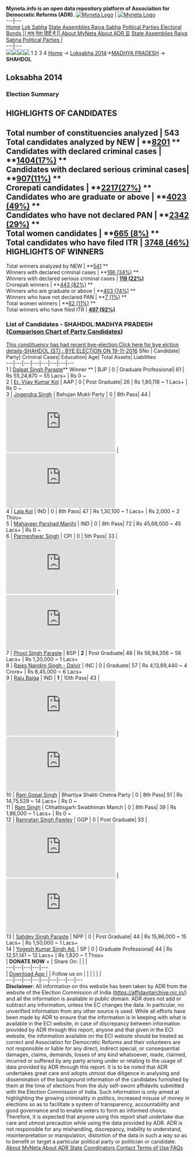 **Myneta.info is an open data repository platform of Association for Democratic Reforms (ADR).**
[![Myneta Logo](https://www.myneta.info/lib/img/myneta-logo.png)](https://www.myneta.info/) | [![Myneta Logo](https://www.myneta.info/lib/img/adr-logo.png)](https://adrindia.org)  
---|---  
[Home](https://www.myneta.info/) [Lok Sabha](https://www.myneta.info/#ls "Lok Sabha") [ State Assemblies ](https://www.myneta.info/#sa "State Assemblies") [Rajya Sabha](https://www.myneta.info/#rs "Rajya Sabha") [Political Parties ](https://www.myneta.info/party "Political Parties") [ Electoral Bonds ](https://www.myneta.info/electoral_bonds "Electoral Bonds") [ || माय नेता हिंदी में || ](https://translate.google.co.in/translate?prev=hp&hl=en&js=y&u=www.myneta.info&sl=en&tl=hi&history_state0=) [ About MyNeta ](https://adrindia.org/content/about-myneta) [ About ADR ](https://adrindia.org/about-adr/who-we-are) [☰](javascript:void\(0\))
[ State Assemblies ](https://www.myneta.info/#sa "State Assemblies") [ Rajya Sabha ](https://www.myneta.info/#rs "Rajya Sabha") [ Political Parties ](https://www.myneta.info/party "Political Parties")
|   
---|---  
![](https://www.myneta.info/lib/img/banner/banner-1.png)![](https://www.myneta.info/lib/img/banner/banner-2.png)![](https://www.myneta.info/lib/img/banner/banner-3.png)![](https://www.myneta.info/lib/img/banner/banner-4.png)
1  2  3  4 
[Home](https://www.myneta.info/) → [Loksabha 2014](https://www.myneta.info/ls2014/)→[MADHYA PRADESH](https://www.myneta.info/ls2014/index.php?action=show_constituencies&state_id=12) → **SHAHDOL**
### 
## Loksabha 2014
###  Election Summary 
HIGHLIGHTS OF CANDIDATES  
---  
Total number of constituencies analyzed |  543   
Total candidates analyzed by NEW | **[8201](https://www.myneta.info/ls2014/index.php?action=summary&subAction=candidates_analyzed&sort=candidate#summary) **  
Candidates with declared criminal cases | **[1404(17%)](https://www.myneta.info/ls2014/index.php?action=summary&subAction=crime&sort=candidate#summary) **  
Candidates with declared serious criminal cases| **[907(11%)](https://www.myneta.info/ls2014/index.php?action=summary&subAction=serious_crime&sort=candidate#summary) **  
Crorepati candidates | **[2217(27%)](https://www.myneta.info/ls2014/index.php?action=summary&subAction=crorepati&sort=candidate#summary) **  
Candidates who are graduate or above | **[4023 (49%)](https://www.myneta.info/ls2014/index.php?action=summary&subAction=education&sort=candidate#summary) **  
Candidates who have not declared PAN | **[2342 (29%)](https://www.myneta.info/ls2014/index.php?action=summary&subAction=without_pan&sort=candidate#summary) **  
Total women candidates | **[665 (8%)](https://www.myneta.info/ls2014/index.php?action=summary&subAction=women_candidate&sort=candidate#summary) **  
Total candidates who have filed ITR | [**3748 (46%)**](https://www.myneta.info/ls2014/index.php?action=summary&subAction=filed_itr&sort=candidate#summary)  
HIGHLIGHTS OF WINNERS  
---  
Total winners analyzed by NEW | **[541](https://www.myneta.info/ls2014/index.php?action=summary&subAction=winner_analyzed&sort=candidate#summary) **  
Winners with declared criminal cases | **[186 (34%)](https://www.myneta.info/ls2014/index.php?action=summary&subAction=winner_crime&sort=candidate#summary) **  
Winners with declared serious criminal cases | **[119 (22%)](https://www.myneta.info/ls2014/index.php?action=summary&subAction=winner_serious_crime&sort=candidate#summary)**  
Crorepati winners | **[443 (82%)](https://www.myneta.info/ls2014/index.php?action=summary&subAction=winner_crorepati&sort=candidate#summary) **  
Winners who are graduate or above | **[403 (74%)](https://www.myneta.info/ls2014/index.php?action=summary&subAction=winner_education&sort=candidate#summary) **  
Winners who have not declared PAN | **[7 (1%)](https://www.myneta.info/ls2014/index.php?action=summary&subAction=winner_without_pan&sort=candidate#summary) **  
Total women winners | **[62 (11%)](https://www.myneta.info/ls2014/index.php?action=summary&subAction=winner_women&sort=candidate#summary) **  
Total winners who have filed ITR | [**497 (92%)**](https://www.myneta.info/ls2014/index.php?action=summary&subAction=winner_filed_itr&sort=candidate#summary)  
### List of Candidates - SHAHDOL:MADHYA PRADESH ([Comparison Chart of Party Candidates](https://www.myneta.info/ls2014/comparisonchart.php?constituency_id=193))
[This constituency has had recent bye-election,Click here for bye elction details-SHAHDOL (ST) : BYE ELECTION ON 19-11-2016](https://www.myneta.info/ls2014/index.php?action=show_candidates&constituency_id=554)
SNo | Candidate| Party| Criminal Cases| Education| Age| Total Assets| Liabilities  
---|---|---|---|---|---|---|---  
1  | [Dalpat Singh Paraste](https://www.myneta.info/ls2014/candidate.php?candidate_id=745)** Winner ** | BJP | 0 | Graduate Professional| 61 | Rs 55,24,870 ~ 55 Lacs+ | Rs 0 ~   
2  | [Er. Vijay Kumar Kol](https://www.myneta.info/ls2014/candidate.php?candidate_id=746) | AAP | 0 | Post Graduate| 26 | Rs 1,80,118 ~ 1 Lacs+ | Rs 0 ~   
3  | [Jogendra Singh](https://www.myneta.info/ls2014/candidate.php?candidate_id=1555) | Bahujan Mukti Party | 0 | 8th Pass| 44 | ![](https://myneta.info/image_v2.php?myneta_folder=ls2014&candidate_id=1555&col=ta) | ![](https://myneta.info/image_v2.php?myneta_folder=ls2014&candidate_id=1555&col=lia)  
4  | [Lala Kol](https://www.myneta.info/ls2014/candidate.php?candidate_id=1562) | IND | 0 | 8th Pass| 47 | Rs 1,30,100 ~ 1 Lacs+ | Rs 2,000 ~ 2 Thou+  
5  | [Mahaveer Parshad Manjhi](https://www.myneta.info/ls2014/candidate.php?candidate_id=1560) | IND | 0 | 8th Pass| 72 | Rs 45,68,000 ~ 45 Lacs+ | Rs 0 ~   
6  | [Parmeshwar Singh](https://www.myneta.info/ls2014/candidate.php?candidate_id=748) | CPI | 0 | 5th Pass| 33 | ![](https://myneta.info/image_v2.php?myneta_folder=ls2014&candidate_id=748&col=ta) | ![](https://myneta.info/image_v2.php?myneta_folder=ls2014&candidate_id=748&col=lia)  
7  | [Phool Singh Paraste](https://www.myneta.info/ls2014/candidate.php?candidate_id=747) | BSP | **2** | Post Graduate| 48 | Rs 56,94,356 ~ 56 Lacs+ | Rs 1,20,000 ~ 1 Lacs+  
8  | [Rajes Nandini Singh - Dalvir](https://www.myneta.info/ls2014/candidate.php?candidate_id=744) | INC | 0 | Graduate| 57 | Rs 4,13,89,440 ~ 4 Crore+ | Rs 6,45,000 ~ 6 Lacs+  
9  | [Raju Baiga](https://www.myneta.info/ls2014/candidate.php?candidate_id=1561) | IND | **1** | 10th Pass| 43 | ![](https://myneta.info/image_v2.php?myneta_folder=ls2014&candidate_id=1561&col=ta) | ![](https://myneta.info/image_v2.php?myneta_folder=ls2014&candidate_id=1561&col=lia)  
10  | [Ram Gopal Singh](https://www.myneta.info/ls2014/candidate.php?candidate_id=1557) | Bhartiya Shakti Chetna Party | 0 | 8th Pass| 51 | Rs 14,75,529 ~ 14 Lacs+ | Rs 0 ~   
11  | [Ram Singh](https://www.myneta.info/ls2014/candidate.php?candidate_id=1559) | Chhattisgarh Swabhiman Manch | 0 | 8th Pass| 39 | Rs 1,86,000 ~ 1 Lacs+ | Rs 0 ~   
12  | [Ramratan Singh Pawley](https://www.myneta.info/ls2014/candidate.php?candidate_id=1558) | GGP | 0 | Post Graduate| 33 | ![](https://myneta.info/image_v2.php?myneta_folder=ls2014&candidate_id=1558&col=ta) | ![](https://myneta.info/image_v2.php?myneta_folder=ls2014&candidate_id=1558&col=lia)  
13  | [Sahdev Singh Paraste](https://www.myneta.info/ls2014/candidate.php?candidate_id=749) | NPP | 0 | Post Graduate| 44 | Rs 15,86,000 ~ 15 Lacs+ | Rs 1,50,000 ~ 1 Lacs+  
14  | [Yogesh Kumar Singh Ad.](https://www.myneta.info/ls2014/candidate.php?candidate_id=1556) | SP | 0 | Graduate Professional| 44 | Rs 12,51,141 ~ 12 Lacs+ | Rs 1,820 ~ 1 Thou+  
|  **DONATE NOW** × |  Share On:  | [](https://api.whatsapp.com/send?text=https%3A%2F%2Fmyneta.info%2Fpunjab2022%2Findex.php%3Faction%3Dshow_constituencies%26state_id%3D19) | [](https://www.facebook.com/sharer/sharer.php?u=https%3A%2F%2Fmyneta.info%2Fpunjab2022%2Findex.php%3Faction%3Dshow_constituencies%26state_id%3D19) | [](https://twitter.com/share?url=https%3A%2F%2Fmyneta.info%2Fpunjab2022%2Findex.php%3Faction%3Dshow_constituencies%26state_id%3D19)  
---|---|---|---|---  
| [ Download App ](https://play.google.com/store/apps/details?id=com.webrosoft.myneta1&pcampaignid=pcampaignidMKT-Other-global-all-co-prtnr-py-PartBadge-Mar2515-1) | [](https://play.google.com/store/apps/details?id=com.webrosoft.myneta1&pcampaignid=pcampaignidMKT-Other-global-all-co-prtnr-py-PartBadge-Mar2515-1) |  Follow us on  | [](https://www.facebook.com/adrindia.org/) | [](https://twitter.com/adrspeaks) | [](https://groups.google.com/g/national-election-watch?hl=en&pli=1) | [](https://www.instagram.com/adrspeaks/) | [](https://www.youtube.com/user/adrspeaks) | [](https://sharechat.com/profile/adrspeaks)  
---|---|---|---|---|---|---|---|---  
**Disclaimer:** All information on this website has been taken by ADR from the website of the Election Commission of India (https://affidavitarchive.nic.in/) and all the information is available in public domain. ADR does not add or subtract any information, unless the EC changes the data. In particular, no unverified information from any other source is used. While all efforts have been made by ADR to ensure that the information is in keeping with what is available in the ECI website, in case of discrepancy between information provided by ADR through this report, anyone and that given in the ECI website, the information available on the ECI website should be treated as correct and Association for Democratic Reforms and their volunteers are not responsible or liable for any direct, indirect special, or consequential damages, claims, demands, losses of any kind whatsoever, made, claimed, incurred or suffered by any party arising under or relating to the usage of data provided by ADR through this report. It is to be noted that ADR undertakes great care and adopts utmost due diligence in analysing and dissemination of the background information of the candidates furnished by them at the time of elections from the duly self-sworn affidavits submitted with the Election Commission of India. Such information is only aimed at highlighting the growing criminality in politics, increased misuse of money in elections so as to facilitate a system of transparency, accountability and good governance and to enable voters to form an informed choice. Therefore, it is expected that anyone using this report shall undertake due care and utmost precaution while using the data provided by ADR. ADR is not responsible for any mishandling, discrepancy, inability to understand, misinterpretation or manipulation, distortion of the data in such a way so as to benefit or target a particular political party or politician or candidate. 
[ About MyNeta ](https://adrindia.org/content/about-myneta) [ About ADR ](https://adrindia.org/about-adr/who-we-are) [ State Coordinators ](https://adrindia.org/about-adr/state-coordinators) [ Contact ](https://adrindia.org/contact-us) [ Terms of Use ](https://adrindia.org/content/adr-terms-use) [ FAQs ](https://adrindia.org/content/faqs)
